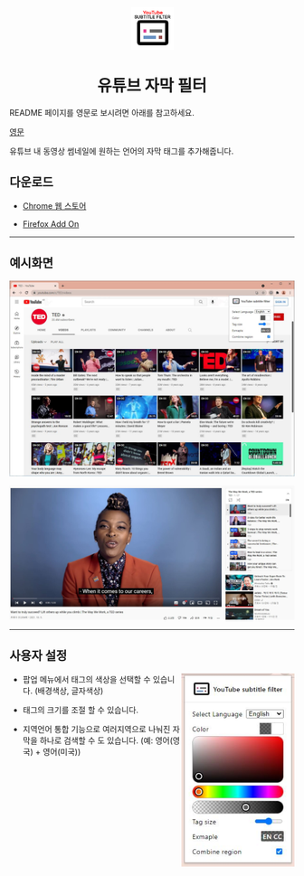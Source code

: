 <p align="center">
  <img src="chrome/asset/logo/logo-big-128.png" width="75" height="75"/>
</p>

<h1 align="center">유튜브 자막 필터</h1>

README 페이지를 영문로 보시려면 아래를 참고하세요.

[영문](README.md)

유튜브 내 동영상 썸네일에 원하는 언어의 자막 태그를 추가해줍니다.

## 다운로드

- [Chrome 웹 스토어](https://chrome.google.com/webstore/detail/Youtube-subtitle-filter/onmelgncdnoihoaopmkcacadlmjmcehd)

- [Firefox Add On](https://addons.mozilla.org/ko/firefox/addon/youtube-subtitle-filter)

---

## 예시화면

![동영상 목록 예시화면](docs/showcase/showcase_videos.jpg)

![동영상 실행 중 예시화면](docs/showcase/showcase_invideo.jpg)

---

## 사용자 설정

<img src="docs/showcase/showcase_popup.jpg" align="right" width="200">

- 팝업 메뉴에서 태그의 색상을 선택할 수 있습니다. (배경색상, 글자색상)

- 태그의 크기를 조절 할 수 있습니다.

- 지역언어 통합 기능으로 여러지역으로 나눠진 자막을 하나로 검색할 수 도 있습니다. (예: 영어(영국) + 영어(미국))
